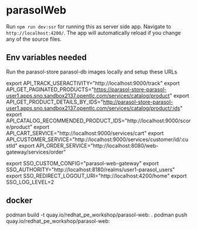 # parasolWeb

Run `npm run dev:ssr` for running this as server side app. Navigate to `http://localhost:4200/`. The app will automatically reload if you change any of the source files.


## Env variables needed
Run the parasol-store  parasol-db images locally and setup these URLs

export API_TRACK_USERACTIVITY="http://localhost:9000/track"
export API_GET_PAGINATED_PRODUCTS="https://parasol-store-parasol-user1.apps.sno.sandbox2137.opentlc.com/services/catalog/product"
export API_GET_PRODUCT_DETAILS_BY_IDS="http://parasol-store-parasol-user1.apps.sno.sandbox2137.opentlc.com/services/catalog/product/:ids" 
export API_CATALOG_RECOMMENDED_PRODUCT_IDS="http://localhost:9000/score/product"
export API_CART_SERVICE="http://localhost:9000/services/cart"
export API_CUSTOMER_SERVICE="http://localhost:9000/services/customer/id/:custId"
export API_ORDER_SERVICE="http://localhost:8080/web-gateway/services/order"

export SSO_CUSTOM_CONFIG="parasol-web-gateway"
export SSO_AUTHORITY="http://localhost:8180/realms/user1-parasol_users"
export SSO_REDIRECT_LOGOUT_URI="http://localhost:4200/home"
export SSO_LOG_LEVEL=2



## docker

podman build -t quay.io/redhat_pe_workshop/parasol-web:<tag> .
podman push quay.io/redhat_pe_workshop/parasol-web:<tag> 